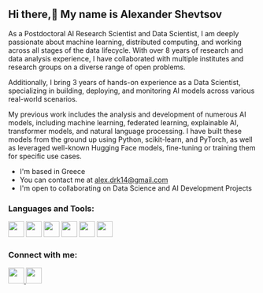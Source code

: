 ## Hi there,👋 My name is Alexander Shevtsov

As a Postdoctoral AI Research Scientist and Data Scientist, I am deeply passionate about machine learning, distributed computing, and working across all stages of the data lifecycle. With over 8 years of research and data analysis experience, I have collaborated with multiple institutes and research groups on a diverse range of open problems.

Additionally, I bring 3 years of hands-on experience as a Data Scientist, specializing in building, deploying, and monitoring AI models across various real-world scenarios.

My previous work includes the analysis and development of numerous AI models, including machine learning, federated learning, explainable AI, transformer models, and natural language processing. I have built these models from the ground up using Python, scikit-learn, and PyTorch, as well as leveraged well-known Hugging Face models, fine-tuning or training them for specific use cases.


*   I'm based in Greece
*   You can contact me at [alex.drk14@gmail.com](mailto:alex.drk14@gmail.com)
*   I'm open to collaborating on Data Science and AI Development Projects


### Languages and Tools:
 <p align="left">
  <img height=32 src="https://cdn.jsdelivr.net/gh/devicons/devicon/icons/python/python-original.svg" />
  <img height=32 src="https://cdn.jsdelivr.net/gh/devicons/devicon/icons/pytorch/pytorch-original.svg" />
  <img height=32 src="https://cdn.jsdelivr.net/gh/devicons/devicon/icons/tensorflow/tensorflow-original.svg" />
  <img height=32 src="https://huggingface.co/front/assets/huggingface_logo.svg" />
  <img height=32 src="https://cdn.jsdelivr.net/gh/devicons/devicon/icons/bash/bash-original.svg" />
  <img height=32 src="https://cdn.jsdelivr.net/gh/devicons/devicon/icons/linux/linux-original.svg" />
  
</p>
                   
### Connect with me:

 <p align="left">
      <a href="https://github.com/alexdrk14" target="_blank" rel="noreferrer">
      <picture>
      <source media="(prefers-color-scheme: dark)" srcset="https://raw.githubusercontent.com/danielcranney/readme-generator/main/public/icons/socials/github-dark.svg" />
      <source media="(prefers-color-scheme: light)" srcset="https://raw.githubusercontent.com/danielcranney/readme-generator/main/public/icons/socials/github.svg" />
      <img src="https://raw.githubusercontent.com/danielcranney/readme-generator/main/public/icons/socials/github.svg" width="32" height="32" />
      </picture>
      </a>
      <a href="https://www.linkedin.com/in/alexandershevtsov/" target="_blank" rel="noreferrer">
      <picture>
      <source media="(prefers-color-scheme: dark)" srcset="https://raw.githubusercontent.com/danielcranney/readme-generator/main/public/icons/socials/linkedin-dark.svg" />
      <source media="(prefers-color-scheme: light)" srcset="https://raw.githubusercontent.com/danielcranney/readme-generator/main/public/icons/socials/linkedin.svg" />
      <img src="https://raw.githubusercontent.com/danielcranney/readme-generator/main/public/icons/socials/linkedin.svg" width="32" height="32" />
      </picture>
      </a>
 </p>
